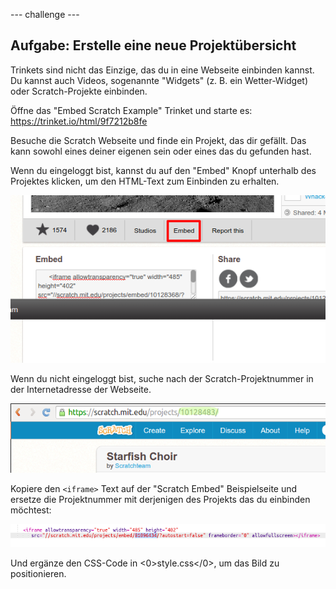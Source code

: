 \--- challenge \---

## Aufgabe: Erstelle eine neue Projektübersicht

Trinkets sind nicht das Einzige, das du in eine Webseite einbinden kannst. Du kannst auch Videos, sogenannte "Widgets" (z. B. ein Wetter-Widget) oder Scratch-Projekte einbinden.

Öffne das "Embed Scratch Example" Trinket und starte es: <https://trinket.io/html/9f7212b8fe>

Besuche die Scratch Webseite und finde ein Projekt, das dir gefällt. Das kann sowohl eines deiner eigenen sein oder eines das du gefunden hast.

Wenn du eingeloggt bist, kannst du auf den "Embed" Knopf unterhalb des Projektes klicken, um den HTML-Text zum Einbinden zu erhalten.

![Screenshot](images/scratch-embed.png)

Wenn du nicht eingeloggt bist, suche nach der Scratch-Projektnummer in der Internetadresse der Webseite.

![Screenshot](images/scratch-project-number.png)

Kopiere den `<iframe>` Text auf der "Scratch Embed" Beispielseite und ersetze die Projektnummer mit derjenigen des Projekts das du einbinden möchtest:

![Screenshot](images/scratch-iframe.png)

Und ergänze den CSS-Code in <0>style.css</0>, um das Bild zu positionieren.